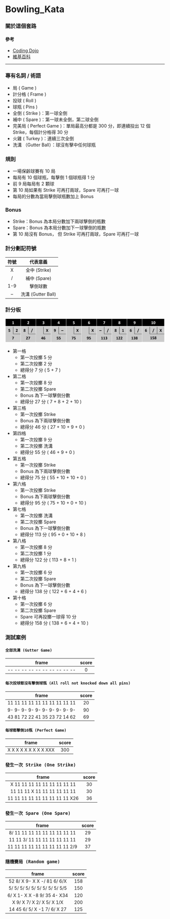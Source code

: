 # Bowling_Kata
### 關於這個套路
#### 參考
- [Coding Dojo](https://codingdojo.org/kata/Bowling/)
- [維基百科](https://zh.wikipedia.org/zh-tw/%E4%BF%9D%E9%BD%A1%E7%90%83)

<hr>

### 專有名詞 / 術語
- 局 ( Game )
- 計分格 ( Frame )
- 投球 ( Roll )
- 球瓶 ( Pins )
- 全倒 ( Strike )：第一球全倒
- 補中 ( Spare )：第一球未全倒，第二球全倒
- 完美局 ( Perfect Game )：單局最高分都是 300 分，即連續投出 12 個 Strike，每個計分格得 30 分
- 火雞 ( Turkey )：連續三次全倒
- 洗溝 （Gutter Ball）：球沒有擊中任何球瓶

### 規則
- 一場保齡球賽有 10 局
- 每局有 10 個球瓶，每擊倒 1 個球瓶得 1 分
- 前 9 局每局有 2 顆球
- 第 10 局如果有 Strike 可再打兩球，Spare 可再打一球
- 每局的分數為當局擊倒球瓶數加上 Bonus

### Bonus
- Strike：Bonus 為本局分數加下兩球擊倒的瓶數
- Spare：Bonus 為本局分數加下一球擊倒的瓶數
- 第 10 局沒有 Bonus，
但 Strike 可再打兩球，Spare 可再打一球

### 計分劃記符號
| 符號 | 代表意義 |
| :----: | :----: |
| X | 全中 (Strike) |
| / | 補中 (Spare) |
| 1-9 | 擊倒球數 |
| – | 洗溝 (Gutter Ball) |

### 計分板
![](images/score.jpg)
- 第一格
  - 第一次投擲 5 分
  - 第二次投擲 2 分
  - 總得分 7 分 ( 5 + 7 )
- 第二格
  - 第一次投擲 8 分
  - 第二次投擲 Spare
  - Bonus 為下一球擊倒分數
  - 總得分 27 分 ( 7 + 8 + 2 + 10 )
- 第三格
  - 第一次投擲 Strike
  - Bonus 為下兩球擊倒分數
  - 總得分 46 分 ( 27 + 10 + 9 + 0 )
- 第四格
  - 第一次投擲 9 分
  - 第二次投擲 洗溝
  - 總得分 55 分 ( 46 + 9 + 0 )
- 第五格
  - 第一次投擲 Strike
  - Bonus 為下兩球擊倒分數
  - 總得分 75 分 ( 55 + 10 + 10 + 0 )
- 第六格
  - 第一次投擲 Strike
  - Bonus 為下兩球擊倒分數
  - 總得分 95 分 ( 75 + 10 + 0 + 10 )
- 第七格
  - 第一次投擲 洗溝
  - 第二次投擲 Spare
  - Bonus 為下一球擊倒分數
  - 總得分 113 分 ( 95 + 0 + 10 + 8 )
- 第八格
  - 第一次投擲 8 分
  - 第二次投擲 1 分
  - 總得分 122 分 ( 113 + 8 + 1 )
- 第九格
  - 第一次投擲 6 分
  - 第二次投擲 Spare
  - Bonus 為下一球擊倒分數
  - 總得分 138 分 ( 122 + 6 + 4 + 6 )
- 第十格
  - 第一次投擲 6 分
  - 第二次投擲 Spare
  - Spare 可再投擲一球得 10 分
  - 總得分 158 分 ( 138 + 6 + 4 + 10 )

### 測試案例
#### `全部洗溝 (Gutter Game)`
| frame | score |
| :----: | :----: |
| -- -- -- -- -- -- -- -- -- -- | 0 |

#### `每次投球都沒有擊倒球瓶 (All roll not knocked down all pins)`
| frame | score |
| :----: | :----: |
| 11 11 11 11 11 11 11 11 11 11 | 20 |
| 9- 9- 9- 9- 9- 9- 9- 9- 9- 9- | 90 |
| 43 81 72 22 41 35 23 72 14 62 | 69 |

#### `每球都擊倒10瓶 (Perfect Game)`
| frame | score |
| :----: | :----: |
| X X X X X X X X X XXX | 300 |

### `發生一次 Strike (One Strike)`
| frame | score |
| :----: | :----: |
| X 11 11 11 11 11 11 11 11 11 | 30 |
| 11 11 11 X 11 11 11 11 11 11 | 30 |
| 11 11 11 11 11 11 11 11 11 X26 | 36 |

### `發生一次 Spare (One Spare)`
| frame | score |
| :----: | :----: |
| 8/ 11 11 11 11 11 11 11 11 11 | 29 |
| 11 11 3/ 11 11 11 11 11 11 11 | 29 |
| 11 11 11 11 11 11 11 11 11 2/9 | 37 |

### `隨機賽局 (Random game)`
| frame | score |
| :----: | :----: |
| 52 8/ X 9- X X -/ 81 6/ 6/X | 158 |
| 5/ 5/ 5/ 5/ 5/ 5/ 5/ 5/ 5/ 5/5 | 150 |
| 6/ X 1- X X -8 9/ 35 4- X34 | 120 |
| X 9/ X 7/ X 2/ X 5/ X 1/X | 200 |
| 14 45 6/ 5/ X -1 7/ 6/ X 27 | 125 |
